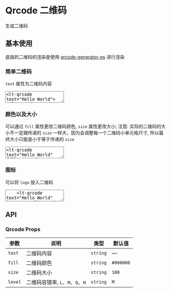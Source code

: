 # Qrcode 二维码

生成二维码

## 基本使用

底层的二维码的渲染是使用 [qrcode-generator-es](https://www.npmjs.com/package/qrcode-generator-es) 进行渲染

### 简单二维码

`text` 属性为二维码内容

<ClientOnly><CodePreview>
<textarea lang="vue-html">
<lt-qrcode text="Hello World"></lt-qrcode>
</textarea>
</CodePreview></ClientOnly>

### 颜色以及大小

可以通过 `fill` 属性更改二维码颜色, `size` 属性更改大小; 注意: 实际的二维码的大小不一定跟传递的 `size` 一样大，因为会调整每一个二维码小单元格尺寸, 所以最终大小只能是小于等于传递的 `size`

<ClientOnly><CodePreview>
<textarea lang="vue-html">
<lt-qrcode text="Hello World" fill="#4998f4" :size="120"></lt-qrcode>
</textarea>
</CodePreview></ClientOnly>

### 图标

可以将 `logo` 放入二维码

<ClientOnly>
  <CodePreview>
  <textarea lang="vue-html">
    <lt-qrcode text="Hello World" icon-src="/litos-ui-vue/img_loading.png"></lt-qrcode>
  </textarea>
  </CodePreview>
</ClientOnly>

## API

### Qrcode Props

| 参数    | 说明                             | 类型     | 默认值    |
| ------- | -------------------------------- | -------- | --------- |
| `text`  | 二维码内容                       | `string` | —         |
| `fill`  | 二维码颜色                       | `string` | `#000000` |
| `size`  | 二维码大小                       | `string` | `100`     |
| `level` | 二维码容错率, `L`、`M`、`Q`、`H` | `string` | `M`       |
